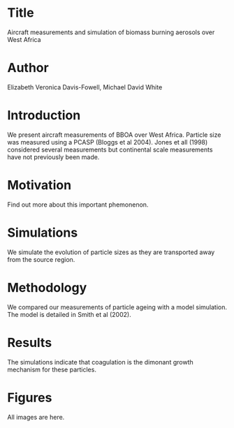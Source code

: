 # Title
Aircraft measurements and simulation of biomass burning aerosols over West Africa


# Author 
Elizabeth Veronica Davis-Fowell, Michael David White

# Introduction
We present aircraft measurements of BBOA over West Africa.
Particle size was measured using a PCASP (Bloggs et al 2004).
Jones et all (1998) considered several measurements but continental scale measurements have not previously been made.

# Motivation
Find out more about this important phemonenon.

# Simulations
We simulate the evolution of particle sizes as they are transported away from the source region.

# Methodology
We compared our measurements of particle ageing with a model simulation. The model is detailed in Smith et al (2002).

# Results 
The simulations indicate that coagulation is the dimonant growth mechanism for these particles.

# Figures
All images are here.
